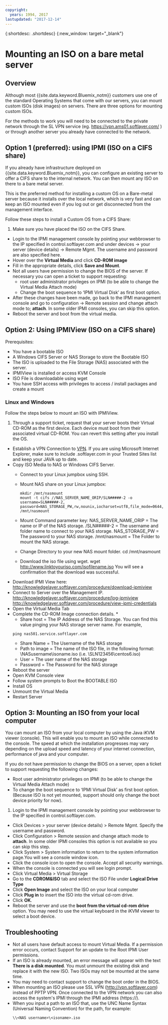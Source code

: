 ```yaml
---
copyright:
  years: 1994, 2017
lastupdated: "2017-12-14"
---
```


{:shortdesc: .shortdesc}
{:new_window: target="_blank"}


# Mounting an ISO on a bare metal server

## Overview

Although most {{site.data.keyword.Bluemix_notm}} customers use one of the standard Operating Systems that come with our servers, you can mount custom ISOs (disk images) on servers. There are three options for mounting custom ISOs.

For the methods to work you will need to be connected to the private network through the SL VPN service (eg. https://vpn.ams01.softlayer.com/ ) or through another server you already have connected to the network.

## Option 1 (preferred): using IPMI (ISO on a CIFS share)

If you already have infrastructure deployed on {{site.data.keyword.Bluemix_notm}}, you can configure an existing server to offer a CIFS share to the internal network. You can then mount any ISO on there to a bare metal server.

This is the preferred method for installing a custom OS on a Bare-metal server because it installs over the local network, which is very fast and can keep an ISO mounted even if you log out or get disconnected from the management interface.

Follow these steps to install a Custom OS from a CIFS Share:

1. Make sure you have placed the ISO on the CIFS Share.
* Login to the IPMI management console by pointing your webbrowser to the IP specified in control.softlayer.com and under devices -> your server (device details) -> Remote Mgmt. The username and password are also specified here.
* Hover over the **Virtual Media** and click **CD-ROM image**
* Fill in the appropriate details, click **Save and Mount**.
* Not all users have permission to change the BIOS of the server. If necessary you can open a ticket to support requesting:
  * root user administrator privileges on IPMI (to be able to change the Virtual Media Attach mode)
  * Change the boot sequence to ‘IPMI Virtual Disk’ as first boot option.
* After these changes have been made, go back to the IPMI management console and go to configuration -> Remote session and change attach mode to; **attach**. In some older IPMI consoles, you can skip this option.
* Reboot the server and boot from the virtual media.


## Option 2: Using IPMIView (ISO on a CIFS share)

Prerequisites:<br/>
* You have a bootable ISO
* A Windows CIFS Server or NAS Storage to store the Bootable ISO
* The ISO is uploaded to the File Storage (NAS) associated with the server.
* IPMIView is installed or access KVM Console <!--http://knowledgelayer.softlayer.com/procedure/download-ipmiview-- <!--http://knowledgelayer.softlayer.com/procedure/access-kvm-console-->
* ISO File is downloadable using wget
* You have SSH access with privileges to access / install packages and create a mount


### Linux and Windows
Follow the steps below to mount an ISO with IPMIView.
1. Through a support ticket, request that your server boots their Virtual CD-ROM as the first device. Each device must boot from their associated virtual CD-ROM. You can revert this setting after you install the OS. 
* Establish a VPN Connection to [VPN](http://www.softlayer.com/VPN-Access). If you are using Microsoft Internet Explorer, make sure to include .softlayer.com in your Trusted Sites list and keep your JAVA up to date.
* Copy ISO Media to NAS or Windows CIFS Server.
  * Connect to your Linux jumpbox using SSH.
  * Mount NAS share on your Linux jumpbox:

        mkdir /mnt/nasmount
        mount -t cifs //NAS_SERVER_NAME_ORIP/SLN#####-2 -o username=SLN#####-2,
        password=NAS_STORAGE_PW,rw,nounix,iocharset=utf8,file_mode=0644,dir_mode=0755 /mnt/nasmount
  * Mount Command parameter key:
        NAS_SERVER_NAME_ORIP = The name or IP of the NAS storage.
        /SLN#####-2 = The username and folder name to connect to your NAS storage.
        NAS_STORAGE_PW = The password to your NAS storage.
        /mnt/nasmount = The Folder to mount the NAS storage.
  * Change Directory to your new NAS mount folder.
        cd /mnt/nasmount
  * Download the iso file using wget.
        wget http://www.linktoyouriso.com/isofilename.iso
  You will see a confirmation that the download was successful.
* Download IPMI View here: 
      http://knowledgelayer.softlayer.com/procedure/download-ipmiview
* Connect to Server over the Management IP.
      http://knowledgelayer.softlayer.com/procedure/log-ipmiview
      http://knowledgelayer.softlayer.com/procedure/view-ipmi-credentials
* Open the Virtual Media Tab
* Complete the CD-ROM Image connection details.
  *
    * Share host = The IP Address of the NAS Storage. You can find this value pinging your NAS storage server name. For example, 
    ```
    ping nas501.service.softlayer.com
    ```
    * Share Name = The Username of the NAS storage
    * Path to image = The name of the ISO file, in the following format: 
          \NASusername\isoname.iso (i.e. \SLN123456\centos6.iso)
    * User = The user name of the NAS storage
    * Password = The Password for the NAS storage
* Reboot the server
* Open KVM Console view
* Follow system prompts to Boot the BOOTABLE ISO
* Install OS
* Unmount the Virtual Media
* Restart Server

## Option 3: Mounting an ISO from your local computer
<a name="option3"></a>

You can mount an ISO from your local computer by using the Java iKVM viewer (console). This will enable you to mount an ISO while connected to the console. The speed at which the installation progresses may vary depending on the upload speed and latency of your internet connection, performance of java and your computer.

If you do not have permission to change the BIOS on a server, open a ticket to support requesting the following changes:
* Root user administrator privileges on IPMI (to be able to change the Virtual Media Attach mode)
* To change the boot sequence to ‘IPMI Virtual Disk’ as first boot option. (Because ISO is not yet mounted, support should only change the boot device priority for now).


1. Login to the IPMI management console by pointing your webbrowser to the IP specified in control.softlayer.com.
* Click Devices > your server (device details) > Remote Mgmt. Specify the username and password.
* Click Configuration > Remote session and change attach mode to **attach**. In some older IPMI consoles this option is not available so you can skip this step.
* Click System > System information to return to the system information page.You will see a console window icon. 
* Click the console icon to open the console. Accept all security warnings.
* When the console is connected you will see login prompt.
* Click Virtual Media > Virtual Storage
* Go to the **CDROM&ISO** tab and select the ISO File under **Logical Drive Type**
* Click **Open Image** and select the ISO on your local computer
* Click **Plug in** to insert the ISO into the virtual cd-rom drive.
* Click **OK**.
* Reboot the server and use the **boot from the virtual cd-rom drive** option. You may need to use the virtual keyboard in the iKVM viewer to select a boot device.

## Troubleshooting

* Not all users have default access to mount Virtual Media. If a permission error occurs, contact Support for an update to the Root IPMI User permissions.
* If an ISO is already mounted, an error message will appear with the text **There is a disk mounted**. You must unmount the existing disk and replace it with the new ISO. Two ISOs may not be mounted at the same time.
* You may need to contact support to change the boot order in the BIOS.
* When mounting an ISO please use SSL VPN (http://vpn.softlayer.com) instead of PPTP VPN.  Once connected to the VPN network you can also access the system's IPMI through the IPMI address (https://<private-ip-IPMI-management>).
* When you input a path to an ISO that, use the UNC Name Syntax (Universal Naming Convention) for the path, for example:
  ```
  \\<NAS username>\<isoname>.iso
  ```
